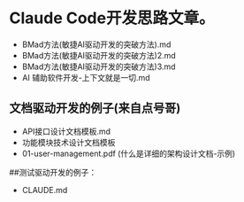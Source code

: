 # Claude Code开发思路文章。
- BMad方法(敏捷AI驱动开发的突破方法).md
- BMad方法(敏捷AI驱动开发的突破方法)2.md
- BMad方法(敏捷AI驱动开发的突破方法)3.md
- AI 辅助软件开发-上下文就是一切.md


## 文档驱动开发的例子(来自点号哥)
- API接口设计文档模板.md
- 功能模块技术设计文档模板
- 01-user-management.pdf   (什么是详细的架构设计文档-示例)

##测试驱动开发的例子：
- CLAUDE.md      
